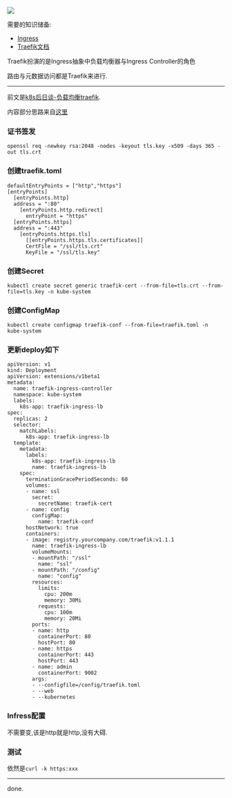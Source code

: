 ![](https://o4dyfn0ef.qnssl.com/image/2016-12-19-architecture.png?imageView2/2/h/300) 

需要的知识储备: 

- [Ingress](http://kubernetes.io/docs/user-guide/ingress/)
- [Traefik文档](https://docs.traefik.io/user-guide/kubernetes/)

Traefik扮演的是Ingress抽象中负载均衡器与Ingress Controller的角色 

路由与元数据访问都是Traefik来进行. 

- - - - - 

前文是[k8s后日谈-负载均衡traefik](https://www.slahser.com/2016/11/19/k8s后日谈-负载均衡traefik/). 

内容部分思路来自[这里](https://medium.com/@patrickeasters/using-traefik-with-tls-on-kubernetes-cb67fb43a948#.2u7hhq5my) 

### 证书签发 

`openssl req -newkey rsa:2048 -nodes -keyout tls.key -x509 -days 365 -out tls.crt`

### 创建traefik.toml 

```
defaultEntryPoints = ["http","https"]
[entryPoints]
  [entryPoints.http]
  address = ":80"
    [entryPoints.http.redirect]
      entryPoint = "https"
  [entryPoints.https]
  address = ":443"
    [entryPoints.https.tls]
      [[entryPoints.https.tls.certificates]]
      CertFile = "/ssl/tls.crt"
      KeyFile = "/ssl/tls.key"
```

### 创建Secret 

`kubectl create secret generic traefik-cert --from-file=tls.crt --from-file=tls.key -n kube-system` 

### 创建ConfigMap 

`kubectl create configmap traefik-conf --from-file=traefik.toml -n kube-system` 

### 更新deploy如下

```
apiVersion: v1
kind: Deployment
apiVersion: extensions/v1beta1
metadata:
  name: traefik-ingress-controller
  namespace: kube-system
  labels:
    k8s-app: traefik-ingress-lb
spec:
  replicas: 2
  selector:
    matchLabels:
      k8s-app: traefik-ingress-lb
  template:
    metadata:
      labels:
        k8s-app: traefik-ingress-lb
        name: traefik-ingress-lb
    spec:
      terminationGracePeriodSeconds: 60
      volumes:
      - name: ssl
        secret:
          secretName: traefik-cert
      - name: config
        configMap:
          name: traefik-conf
      hostNetwork: true
      containers:
      - image: registry.yourcompany.com/traefik:v1.1.1
        name: traefik-ingress-lb
        volumeMounts:
        - mountPath: "/ssl"
          name: "ssl"
        - mountPath: "/config"
          name: "config"
        resources:
          limits:
            cpu: 200m
            memory: 30Mi
          requests:
            cpu: 100m
            memory: 20Mi
        ports:
        - name: http
          containerPort: 80
          hostPort: 80
        - name: https
          containerPort: 443
          hostPort: 443
        - name: admin
          containerPort: 9002
        args:
        - --configfile=/config/traefik.toml
        - --web
        - --kubernetes
``` 

### Infress配置 

不需要变,该是http就是http,没有大碍. 

### 测试 

依然是`curl -k https:xxx`

- - - - -- 

done.


